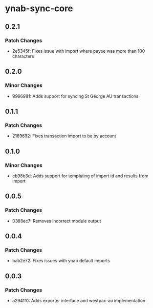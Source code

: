 # ynab-sync-core

## 0.2.1

### Patch Changes

- 2e5345f: Fixes issue with import where payee was more than 100 characters

## 0.2.0

### Minor Changes

- 9996981: Adds support for syncing St George AU transactions

## 0.1.1

### Patch Changes

- 2169692: Fixes transaction import to be by account

## 0.1.0

### Minor Changes

- cb98b3d: Adds support for templating of import id and results from import

## 0.0.5

### Patch Changes

- 0398ec7: Removes incorrect module output

## 0.0.4

### Patch Changes

- bab2e72: Fixes issues with ynab default imports

## 0.0.3

### Patch Changes

- a2941f0: Adds exporter interface and westpac-au implementation
